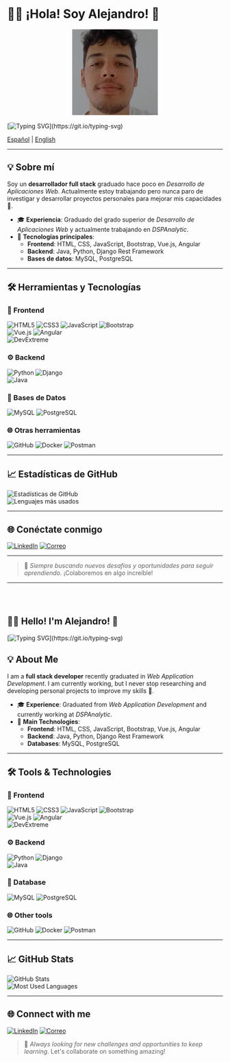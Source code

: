 # 👨‍💻 ¡Hola! Soy Alejandro! 👋  

<div align=center>
  <img src="https://github.com/anealchi/anealchi/blob/main/assets/image.png" alt="github profile" height="200" border-radius="100">
</div>

[![Typing SVG](https://readme-typing-svg.demolab.com?font=Fira+Code&pause=1000&color=9E47F7&center=true&width=435&lines=Bienvenido+a+mi+perfil!;Cont%C3%A1ctame+sin+miedo!)](https://git.io/typing-svg)

[Español](#-sobre-m%C3%AD) | [English](#english)  

---

## 💡 Sobre mí  
Soy un **desarrollador full stack** graduado hace poco en *Desarrollo de Aplicaciones Web*. Actualmente estoy trabajando pero nunca paro de investigar y desarrollar proyectos personales para mejorar mis capacidades 📖.  

- 🎓 **Experiencia**: Graduado del grado superior de *Desarrollo de Aplicaciones Web* y actualmente trabajando en *DSPAnalytic*.  
- 🚀 **Tecnologías principales**:  
  - **Frontend**: HTML, CSS, JavaScript, Bootstrap, Vue.js, Angular  
  - **Backend**: Java, Python, Django Rest Framework  
  - **Bases de datos**: MySQL, PostgreSQL  

---

## 🛠️ Herramientas y Tecnologías  

### 🚀 Frontend  
![HTML5](https://img.shields.io/badge/HTML5-E34F26?style=for-the-badge&logo=html5&logoColor=white)  ![CSS3](https://img.shields.io/badge/CSS3-1572B6?style=for-the-badge&logo=css3&logoColor=white)  ![JavaScript](https://img.shields.io/badge/JavaScript-F7DF1E?style=for-the-badge&logo=javascript&logoColor=black)  ![Bootstrap](https://img.shields.io/badge/Bootstrap-7952B3?style=for-the-badge&logo=bootstrap&logoColor=white)  
![Vue.js](https://img.shields.io/badge/Vue.js-4FC08D?style=for-the-badge&logo=vuedotjs&logoColor=white)  ![Angular](https://img.shields.io/badge/Angular-DD0031?style=for-the-badge&logo=angular&logoColor=white)  
![DevExtreme](https://img.shields.io/badge/DevExtreme-007ACC?style=for-the-badge&logo=devexpress&logoColor=white)  

### ⚙️ Backend  
![Python](https://img.shields.io/badge/Python-3776AB?style=for-the-badge&logo=python&logoColor=white)  ![Django](https://img.shields.io/badge/Django-092E20?style=for-the-badge&logo=django&logoColor=white)  
![Java](https://img.shields.io/badge/Java-007396?style=for-the-badge&logo=java&logoColor=white)  

### 💾 Bases de Datos  
![MySQL](https://img.shields.io/badge/MySQL-4479A1?style=for-the-badge&logo=mysql&logoColor=white)  ![PostgreSQL](https://img.shields.io/badge/PostgreSQL-336791?style=for-the-badge&logo=postgresql&logoColor=white)  

### 🌐 Otras herramientas  
![GitHub](https://img.shields.io/badge/GitHub-181717?style=for-the-badge&logo=github&logoColor=white)  ![Docker](https://img.shields.io/badge/Docker-2496ED?style=for-the-badge&logo=docker&logoColor=white)  ![Postman](https://img.shields.io/badge/Postman-FF6C37?style=for-the-badge&logo=postman&logoColor=white)  

---

## 📈 Estadísticas de GitHub  

![Estadísticas de GitHub](https://github-readme-stats.vercel.app/api?username=anealchi&show_icons=true&theme=radical)  
![Lenguajes más usados](https://github-readme-stats.vercel.app/api/top-langs/?username=anealchi&layout=compact&theme=radical)  

---

## 🌐 Conéctate conmigo  

[![LinkedIn](https://img.shields.io/badge/LinkedIn-0A66C2?style=for-the-badge&logo=linkedin&logoColor=white)](https://www.linkedin.com/in/alejandro-neal-chirino-32176a312/)  [![Correo](https://img.shields.io/badge/Gmail-D14836?style=for-the-badge&logo=gmail&logoColor=white)](mailto:anealchirino@gmail.com)  

---

> 🚀 *Siempre buscando nuevos desafíos y oportunidades para seguir aprendiendo.* ¡Colaboremos en algo increíble!  

---
<br><br>
<h2 id="english">👨‍💻 Hello! I'm Alejandro! 👋</h2>  

[![Typing SVG](https://readme-typing-svg.demolab.com?font=Fira+Code&pause=1000&color=9E47F7&center=true&width=435&lines=Welcome+to+my+profile!;Contact+me+without+fear!)](https://git.io/typing-svg)

## 💡 About Me  
I am a **full stack developer** recently graduated in *Web Application Development*. I am currently working, but I never stop researching and developing personal projects to improve my skills 📖.  

- 🎓 **Experience**: Graduated from *Web Application Development* and currently working at *DSPAnalytic*.  
- 🚀 **Main Technologies**:  
  - **Frontend**: HTML, CSS, JavaScript, Bootstrap, Vue.js, Angular  
  - **Backend**: Java, Python, Django Rest Framework  
  - **Databases**: MySQL, PostgreSQL  

---

## 🛠️ Tools & Technologies  

### 🚀 Frontend  
![HTML5](https://img.shields.io/badge/HTML5-E34F26?style=for-the-badge&logo=html5&logoColor=white)  ![CSS3](https://img.shields.io/badge/CSS3-1572B6?style=for-the-badge&logo=css3&logoColor=white)  ![JavaScript](https://img.shields.io/badge/JavaScript-F7DF1E?style=for-the-badge&logo=javascript&logoColor=black)  ![Bootstrap](https://img.shields.io/badge/Bootstrap-7952B3?style=for-the-badge&logo=bootstrap&logoColor=white)  
![Vue.js](https://img.shields.io/badge/Vue.js-4FC08D?style=for-the-badge&logo=vuedotjs&logoColor=white)  ![Angular](https://img.shields.io/badge/Angular-DD0031?style=for-the-badge&logo=angular&logoColor=white)  
![DevExtreme](https://img.shields.io/badge/DevExtreme-007ACC?style=for-the-badge&logo=devexpress&logoColor=white)  

### ⚙️ Backend  
![Python](https://img.shields.io/badge/Python-3776AB?style=for-the-badge&logo=python&logoColor=white)  ![Django](https://img.shields.io/badge/Django-092E20?style=for-the-badge&logo=django&logoColor=white)  
![Java](https://img.shields.io/badge/Java-007396?style=for-the-badge&logo=java&logoColor=white)  

### 💾 Database  
![MySQL](https://img.shields.io/badge/MySQL-4479A1?style=for-the-badge&logo=mysql&logoColor=white)  ![PostgreSQL](https://img.shields.io/badge/PostgreSQL-336791?style=for-the-badge&logo=postgresql&logoColor=white)  

### 🌐 Other tools  
![GitHub](https://img.shields.io/badge/GitHub-181717?style=for-the-badge&logo=github&logoColor=white)  ![Docker](https://img.shields.io/badge/Docker-2496ED?style=for-the-badge&logo=docker&logoColor=white)  ![Postman](https://img.shields.io/badge/Postman-FF6C37?style=for-the-badge&logo=postman&logoColor=white)  

---

## 📈 GitHub Stats  

![GitHub Stats](https://github-readme-stats.vercel.app/api?username=anealchi&show_icons=true&theme=radical)  
![Most Used Languages](https://github-readme-stats.vercel.app/api/top-langs/?username=anealchi&layout=compact&theme=radical)  

---

## 🌐 Connect with me  

[![LinkedIn](https://img.shields.io/badge/LinkedIn-0A66C2?style=for-the-badge&logo=linkedin&logoColor=white)](https://www.linkedin.com/in/alejandro-neal-chirino-32176a312/)  [![Correo](https://img.shields.io/badge/Gmail-D14836?style=for-the-badge&logo=gmail&logoColor=white)](mailto:anealchirino@gmail.com)  

> 🚀 *Always looking for new challenges and opportunities to keep learning.* Let's collaborate on something amazing!  


